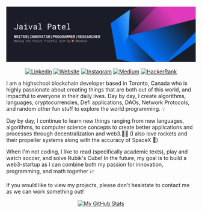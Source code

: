 
<p><img src="https://github.com/GEEGABYTE1/GEEGABYTE1/blob/main/1.png" alt="Jaival Patel">
  <p align="center">
<a href="https://www.linkedin.com/in/jaivalpatel/"><img src="https://img.shields.io/badge/-Jaival Patel-510aed?style=for-the-badge&amp;logo=Linkedin&amp;logoColor=white&amp;link=https://www.linkedin.com/in/jaivalpatel/" alt="Linkedin"></a>
<a href="https://www.jaivalpatel.com"><img src="https://img.shields.io/badge/-:/jaivalpatel-ff66ce?style=for-the-badge&amp;logoColor=white&amp;link=https://geegabyte1.github.io/jaivalpatel/" alt="Website"></a>
<a href="https://www.instagram.com/jaivalpatelll/"><img src="https://img.shields.io/badge/-jaivalpatell-df48ff?style=for-the-badge&amp;logo=Instagram&amp;logoColor=white&amp;link=https://www.instagram.com/jaivalpatelll/" alt="Instagram"></a>
<a href="https://pateljaival05.medium.com/"><img src="https://img.shields.io/badge/-pateljaival05-75caff?style=for-the-badge&amp;logo=Medium&amp;logoColor=black&amp;link=https://pateljaival05.medium.com/" alt="Medium"></a>
<a href="https://twitter.com/patjaival"><img src="https://img.shields.io/badge/-jpcan4-026ced?style=for-the-badge&amp;logo=Twitter&amp;logoColor=white&amp;link=https://twitter.com/patjaival" alt="HackerRank"></a>
    </p>



I am a highschool blockchain developer based in Toronto, Canada who is highly passionate about creating things that are both out of this world, and impactful to everyone in their daily lives. Day by day, I create algorithms, languages, cryptocurrencies, Defi applications, DAOs, Network Protocols, and random other fun stuff to explore the world programming. 💡

Day by day, I continue to learn new things ranging from new languages, algorithms, to computer science concepts to create better applications and processes through decentralization and web3.🚶🏻 (I also love rockets and their propeller systems along with the accuracy of SpaceX 🚀)

When I'm not coding, I like to read (specifically academic texts), play and watch soccer, and solve Rubik's Cube! In the future, my goal is to build a web3-startup as I can combine both my passion for innovation, programming, and math together 📈

If you would like to view my projects, please don't hesistate to contact me as we can work something out!

<p align="center">

<a href="https://github.com/GEEGABYTE1/GEEGABYTE1">
  <img align="center" src= https://github-readme-stats.vercel.app/api?username=GEEGABYTE1&show_icons=true&theme=dracula
username=GEEGABYTE1&show_icons=true&line_height=27&count_private=true&title_color=ffffff&text_color=c9cacc&icon_color=2bbc8a&bg_color=1d1f21" alt="My GitHub Stats" />
</a>

</p>






